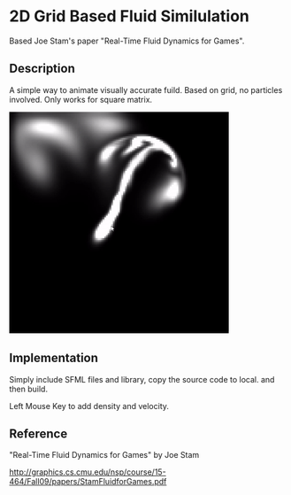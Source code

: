 # 2D Grid Based Fluid Similulation
Based Joe Stam's paper "Real-Time Fluid Dynamics for Games".

## Description

A simple way to animate visually accurate fuild. Based on grid, no particles involved. Only works for square matrix.

![](https://github.com/syntaxist/2DGridBasedFluidSimilulation/blob/main/images/Fluid.gif)

## Implementation

Simply include SFML files and library, copy the source code to local. and then build.

Left Mouse Key to add density and velocity.

## Reference

"Real-Time Fluid Dynamics for Games" by Joe Stam

http://graphics.cs.cmu.edu/nsp/course/15-464/Fall09/papers/StamFluidforGames.pdf
